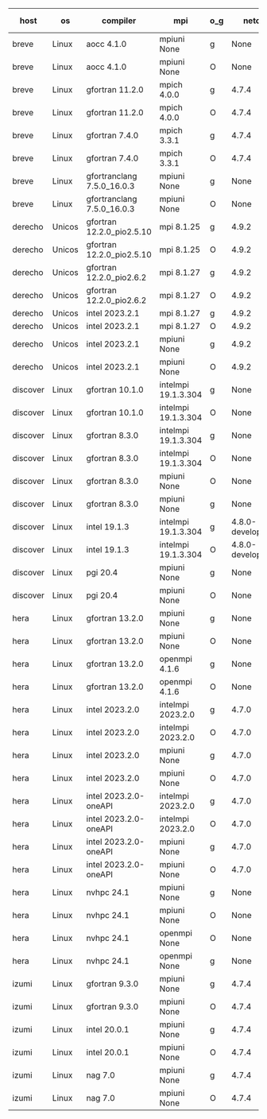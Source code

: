 

| host     | os       | compiler                              | mpi                      | o_g        | netcdf        | build       | u_pass          | u_fail          | s_pass            | s_fail            | e_pass             | e_fail             | nuopc_pass       | nuopc_fail       | artifacts link          |
|----------|----------|---------------------------------------|--------------------------|------------|---------------|-------------|-----------------|-----------------|-------------------|-------------------|--------------------|--------------------|------------------|------------------|-------------------------|
| breve | Linux | aocc 4.1.0 | mpiuni None  | g | None  | PASS | 12416 | 26 | 8 | 0 | 44 | 0 | None | None | <a href="https://github.com/esmf-org/esmf-test-artifacts/tree/07daa083d5808734891581c20243629799f8e2f1/feature_smm_store_search/aocc/4.1.0/g/mpiuni/None" target="_blank">07daa08</a> | 
| breve | Linux | aocc 4.1.0 | mpiuni None  | O | None  | PASS | 12416 | 26 | 8 | 0 | 44 | 0 | None | None | <a href="https://github.com/esmf-org/esmf-test-artifacts/tree/a20bf2c36061e193d5f378a541ef40ed5d472efd/feature_smm_store_search/aocc/4.1.0/O/mpiuni/None" target="_blank">a20bf2c</a> | 
| breve | Linux | gfortran 11.2.0 | mpich 4.0.0  | g | 4.7.4  | PASS | 14110 | 0 | 50 | 0 | 81 | 0 | 51 | 0 | <a href="https://github.com/esmf-org/esmf-test-artifacts/tree/070a24423652cf1c203959b063e0265e88de7e0e/feature_smm_store_search/gfortran/11.2.0/g/mpich/4.0.0" target="_blank">070a244</a> | 
| breve | Linux | gfortran 11.2.0 | mpich 4.0.0  | O | 4.7.4  | PASS | 14110 | 0 | 50 | 0 | 81 | 0 | 51 | 0 | <a href="https://github.com/esmf-org/esmf-test-artifacts/tree/cce244680d9f82b3a1674f8311be7a80ec319a82/feature_smm_store_search/gfortran/11.2.0/O/mpich/4.0.0" target="_blank">cce2446</a> | 
| breve | Linux | gfortran 7.4.0 | mpich 3.3.1  | g | 4.7.4  | PASS | 14110 | 0 | 50 | 0 | 81 | 0 | 51 | 0 | <a href="https://github.com/esmf-org/esmf-test-artifacts/tree/ab80d609393b8edd4d8af93e8a0926996ecfa7bb/feature_smm_store_search/gfortran/7.4.0/g/mpich/3.3.1" target="_blank">ab80d60</a> | 
| breve | Linux | gfortran 7.4.0 | mpich 3.3.1  | O | 4.7.4  | PASS | 14110 | 0 | 50 | 0 | 81 | 0 | 51 | 0 | <a href="https://github.com/esmf-org/esmf-test-artifacts/tree/5e0887129dad72c9764d6b43e7fe8aa05d8ff11e/feature_smm_store_search/gfortran/7.4.0/O/mpich/3.3.1" target="_blank">5e08871</a> | 
| breve | Linux | gfortranclang 7.5.0_16.0.3 | mpiuni None  | g | None  | PASS | 12442 | 0 | 8 | 0 | 44 | 0 | None | None | <a href="https://github.com/esmf-org/esmf-test-artifacts/tree/bbd8935a385522c96a7d532958ffb24e063a5617/feature_smm_store_search/gfortranclang/7.5.0_16.0.3/g/mpiuni/None" target="_blank">bbd8935</a> | 
| breve | Linux | gfortranclang 7.5.0_16.0.3 | mpiuni None  | O | None  | PASS | 12442 | 0 | 8 | 0 | 44 | 0 | None | None | <a href="https://github.com/esmf-org/esmf-test-artifacts/tree/d0f11e65fc682c098d8a0ad52cf5c3ff4b92f14f/feature_smm_store_search/gfortranclang/7.5.0_16.0.3/O/mpiuni/None" target="_blank">d0f11e6</a> | 
| derecho | Unicos | gfortran 12.2.0_pio2.5.10 | mpi 8.1.25  | g | 4.9.2  | PASS | None | None | None | None | None | None | None | None | <a href="https://github.com/esmf-org/esmf-test-artifacts/tree/3f9be360b6a48597759ab8c696d1968f7d8ddeb6/feature_smm_store_search/gfortran/12.2.0_pio2.5.10/g/mpi/8.1.25" target="_blank">3f9be36</a> | 
| derecho | Unicos | gfortran 12.2.0_pio2.5.10 | mpi 8.1.25  | O | 4.9.2  | PASS | None | None | None | None | None | None | None | None | <a href="https://github.com/esmf-org/esmf-test-artifacts/tree/e7b7bc9dd46086225ebfb657b1aa2a4bb37eb1bf/feature_smm_store_search/gfortran/12.2.0_pio2.5.10/O/mpi/8.1.25" target="_blank">e7b7bc9</a> | 
| derecho | Unicos | gfortran 12.2.0_pio2.6.2 | mpi 8.1.27  | g | 4.9.2  | PASS | None | None | None | None | None | None | None | None | <a href="https://github.com/esmf-org/esmf-test-artifacts/tree/4707bb011fd99ca4d68295ecaba8be0546d154cb/feature_smm_store_search/gfortran/12.2.0_pio2.6.2/g/mpi/8.1.27" target="_blank">4707bb0</a> | 
| derecho | Unicos | gfortran 12.2.0_pio2.6.2 | mpi 8.1.27  | O | 4.9.2  | PASS | None | None | None | None | None | None | None | None | <a href="https://github.com/esmf-org/esmf-test-artifacts/tree/412c7ca7f485be44383ca65e62fbaa8763cf91c1/feature_smm_store_search/gfortran/12.2.0_pio2.6.2/O/mpi/8.1.27" target="_blank">412c7ca</a> | 
| derecho | Unicos | intel 2023.2.1 | mpi 8.1.27  | g | 4.9.2  | PASS | None | None | None | None | None | None | None | None | <a href="https://github.com/esmf-org/esmf-test-artifacts/tree/3b8392d630bd22698ad994b81b3c3c10f293bf62/feature_smm_store_search/intel/2023.2.1/g/mpi/8.1.27" target="_blank">3b8392d</a> | 
| derecho | Unicos | intel 2023.2.1 | mpi 8.1.27  | O | 4.9.2  | PASS | None | None | None | None | None | None | None | None | <a href="https://github.com/esmf-org/esmf-test-artifacts/tree/1bc7c76af7e15a626de9d0ffe206a635faee27a3/feature_smm_store_search/intel/2023.2.1/O/mpi/8.1.27" target="_blank">1bc7c76</a> | 
| derecho | Unicos | intel 2023.2.1 | mpiuni None  | g | 4.9.2  | PASS | None | None | None | None | None | None | None | None | <a href="https://github.com/esmf-org/esmf-test-artifacts/tree/2114d53c63c14309c564bc77ab8e289286958e70/feature_smm_store_search/intel/2023.2.1/g/mpiuni/None" target="_blank">2114d53</a> | 
| derecho | Unicos | intel 2023.2.1 | mpiuni None  | O | 4.9.2  | PASS | None | None | None | None | None | None | None | None | <a href="https://github.com/esmf-org/esmf-test-artifacts/tree/541878b7247a18ffd0faff597f308d996afce77d/feature_smm_store_search/intel/2023.2.1/O/mpiuni/None" target="_blank">541878b</a> | 
| discover | Linux | gfortran 10.1.0 | intelmpi 19.1.3.304  | g | None  | PASS | 14095 | 15 | 50 | 0 | 81 | 0 | 51 | 0 | <a href="https://github.com/esmf-org/esmf-test-artifacts/tree/e2abb125cbc641f5f02cad4e9e9be2fba52b2b78/feature_smm_store_search/gfortran/10.1.0/g/intelmpi/19.1.3.304" target="_blank">e2abb12</a> | 
| discover | Linux | gfortran 10.1.0 | intelmpi 19.1.3.304  | O | None  | PASS | 14095 | 15 | 50 | 0 | 81 | 0 | 51 | 0 | <a href="https://github.com/esmf-org/esmf-test-artifacts/tree/3bcd4e2f0070645a3c79fb0057bf69a97850f25f/feature_smm_store_search/gfortran/10.1.0/O/intelmpi/19.1.3.304" target="_blank">3bcd4e2</a> | 
| discover | Linux | gfortran 8.3.0 | intelmpi 19.1.3.304  | g | None  | PASS | 14095 | 15 | 50 | 0 | 81 | 0 | 51 | 0 | <a href="https://github.com/esmf-org/esmf-test-artifacts/tree/431e3512d493f20a4ad02030cf8e3a63f1a89e77/feature_smm_store_search/gfortran/8.3.0/g/intelmpi/19.1.3.304" target="_blank">431e351</a> | 
| discover | Linux | gfortran 8.3.0 | intelmpi 19.1.3.304  | O | None  | PASS | 14095 | 15 | 50 | 0 | 81 | 0 | 51 | 0 | <a href="https://github.com/esmf-org/esmf-test-artifacts/tree/85cf2c1f1d5aa1b30e5ccc6474fb25f4795c279b/feature_smm_store_search/gfortran/8.3.0/O/intelmpi/19.1.3.304" target="_blank">85cf2c1</a> | 
| discover | Linux | gfortran 8.3.0 | mpiuni None  | O | None  | PASS | 12442 | 0 | 8 | 0 | 44 | 0 | None | None | <a href="https://github.com/esmf-org/esmf-test-artifacts/tree/383df34626fab5cb23195ddedeaf097e8fdeced4/feature_smm_store_search/gfortran/8.3.0/O/mpiuni/None" target="_blank">383df34</a> | 
| discover | Linux | gfortran 8.3.0 | mpiuni None  | g | None  | PASS | 12442 | 0 | 8 | 0 | 44 | 0 | None | None | <a href="https://github.com/esmf-org/esmf-test-artifacts/tree/7950266e0690210d295f82b0106c75ae2172209f/feature_smm_store_search/gfortran/8.3.0/g/mpiuni/None" target="_blank">7950266</a> | 
| discover | Linux | intel 19.1.3 | intelmpi 19.1.3.304  | g | 4.8.0-development  | PASS | 14110 | 0 | 50 | 0 | 81 | 0 | 51 | 0 | <a href="https://github.com/esmf-org/esmf-test-artifacts/tree/ddad3d862e3d53962f519be3677f0a8ae5e30e1d/feature_smm_store_search/intel/19.1.3/g/intelmpi/19.1.3.304" target="_blank">ddad3d8</a> | 
| discover | Linux | intel 19.1.3 | intelmpi 19.1.3.304  | O | 4.8.0-development  | PASS | 14110 | 0 | 50 | 0 | 81 | 0 | 51 | 0 | <a href="https://github.com/esmf-org/esmf-test-artifacts/tree/5e3b3e2c7a6e8d6d014e4f861bfdc15105514a5a/feature_smm_store_search/intel/19.1.3/O/intelmpi/19.1.3.304" target="_blank">5e3b3e2</a> | 
| discover | Linux | pgi 20.4 | mpiuni None  | g | None  | PASS | None | None | None | None | None | None | None | None | <a href="https://github.com/esmf-org/esmf-test-artifacts/tree/019e422b6ee09789f3a2659b77bb85acfe604fb3/feature_smm_store_search/pgi/20.4/g/mpiuni/None" target="_blank">019e422</a> | 
| discover | Linux | pgi 20.4 | mpiuni None  | O | None  | PASS | 12442 | 0 | 8 | 0 | 44 | 0 | None | None | <a href="https://github.com/esmf-org/esmf-test-artifacts/tree/bb5553bc1508e0154683ec66039581f6305a4d79/feature_smm_store_search/pgi/20.4/O/mpiuni/None" target="_blank">bb5553b</a> | 
| hera | Linux | gfortran 13.2.0 | mpiuni None  | g | None  | PASS | 12442 | 0 | 8 | 0 | 44 | 0 | None | None | <a href="https://github.com/esmf-org/esmf-test-artifacts/tree/275291d8994c7db7690cc448f05e455d33ad4aa6/feature_smm_store_search/gfortran/13.2.0/g/mpiuni/None" target="_blank">275291d</a> | 
| hera | Linux | gfortran 13.2.0 | mpiuni None  | O | None  | PASS | 12442 | 0 | 8 | 0 | 44 | 0 | None | None | <a href="https://github.com/esmf-org/esmf-test-artifacts/tree/b71def80987a4365377b221b51bee642a08b2c69/feature_smm_store_search/gfortran/13.2.0/O/mpiuni/None" target="_blank">b71def8</a> | 
| hera | Linux | gfortran 13.2.0 | openmpi 4.1.6  | g | None  | PASS | None | None | None | None | None | None | None | None | <a href="https://github.com/esmf-org/esmf-test-artifacts/tree/78292d761c30440e4a28ee2066a5f3440f8d19a6/feature_smm_store_search/gfortran/13.2.0/g/openmpi/4.1.6" target="_blank">78292d7</a> | 
| hera | Linux | gfortran 13.2.0 | openmpi 4.1.6  | O | None  | PASS | None | None | None | None | None | None | None | None | <a href="https://github.com/esmf-org/esmf-test-artifacts/tree/5d2c8617ff9ff487f3adc686e82969f5a24c7f2b/feature_smm_store_search/gfortran/13.2.0/O/openmpi/4.1.6" target="_blank">5d2c861</a> | 
| hera | Linux | intel 2023.2.0 | intelmpi 2023.2.0  | g | 4.7.0  | PASS | None | None | None | None | None | None | None | None | <a href="https://github.com/esmf-org/esmf-test-artifacts/tree/4c63f9b438b9751701a0555c759b8839f4cdf533/feature_smm_store_search/intel/2023.2.0/g/intelmpi/2023.2.0" target="_blank">4c63f9b</a> | 
| hera | Linux | intel 2023.2.0 | intelmpi 2023.2.0  | O | 4.7.0  | PASS | None | None | None | None | None | None | None | None | <a href="https://github.com/esmf-org/esmf-test-artifacts/tree/3275e21b1626f640935270f1e601efddb52ba40e/feature_smm_store_search/intel/2023.2.0/O/intelmpi/2023.2.0" target="_blank">3275e21</a> | 
| hera | Linux | intel 2023.2.0 | mpiuni None  | g | 4.7.0  | PASS | 12442 | 0 | 8 | 0 | 44 | 0 | None | None | <a href="https://github.com/esmf-org/esmf-test-artifacts/tree/19a1306bd5575853259bc707e3d5cedb16f2ab7e/feature_smm_store_search/intel/2023.2.0/g/mpiuni/None" target="_blank">19a1306</a> | 
| hera | Linux | intel 2023.2.0 | mpiuni None  | O | 4.7.0  | PASS | 12442 | 0 | 8 | 0 | 44 | 0 | None | None | <a href="https://github.com/esmf-org/esmf-test-artifacts/tree/c05381db923246f862d9cfcf6c2323b819db779b/feature_smm_store_search/intel/2023.2.0/O/mpiuni/None" target="_blank">c05381d</a> | 
| hera | Linux | intel 2023.2.0-oneAPI | intelmpi 2023.2.0  | g | 4.7.0  | PASS | None | None | None | None | None | None | None | None | <a href="https://github.com/esmf-org/esmf-test-artifacts/tree/80b426da40de8098ba7b4e2aa264288a0dceceda/feature_smm_store_search/intel/2023.2.0-oneAPI/g/intelmpi/2023.2.0" target="_blank">80b426d</a> | 
| hera | Linux | intel 2023.2.0-oneAPI | intelmpi 2023.2.0  | O | 4.7.0  | PASS | None | None | None | None | None | None | None | None | <a href="https://github.com/esmf-org/esmf-test-artifacts/tree/fc867deee4342c8d9fc01835ff4f883274067359/feature_smm_store_search/intel/2023.2.0-oneAPI/O/intelmpi/2023.2.0" target="_blank">fc867de</a> | 
| hera | Linux | intel 2023.2.0-oneAPI | mpiuni None  | g | 4.7.0  | PASS | 12442 | 0 | 8 | 0 | 44 | 0 | None | None | <a href="https://github.com/esmf-org/esmf-test-artifacts/tree/f87c59d0625c7159e9ff1d71b1a183b94e9791bc/feature_smm_store_search/intel/2023.2.0-oneAPI/g/mpiuni/None" target="_blank">f87c59d</a> | 
| hera | Linux | intel 2023.2.0-oneAPI | mpiuni None  | O | 4.7.0  | PASS | None | None | None | None | None | None | None | None | <a href="https://github.com/esmf-org/esmf-test-artifacts/tree/26a69fd94c10d546a6e0fe48f440dbe58261e427/feature_smm_store_search/intel/2023.2.0-oneAPI/O/mpiuni/None" target="_blank">26a69fd</a> | 
| hera | Linux | nvhpc 24.1 | mpiuni None  | g | None  | PASS | None | None | None | None | None | None | None | None | <a href="https://github.com/esmf-org/esmf-test-artifacts/tree/ad1301a625bcadca364a6567262916540dfc4791/feature_smm_store_search/nvhpc/24.1/g/mpiuni/None" target="_blank">ad1301a</a> | 
| hera | Linux | nvhpc 24.1 | mpiuni None  | O | None  | PASS | None | None | None | None | None | None | None | None | <a href="https://github.com/esmf-org/esmf-test-artifacts/tree/344731ce52c38aca5ee1e90e93a7fcc048f0498b/feature_smm_store_search/nvhpc/24.1/O/mpiuni/None" target="_blank">344731c</a> | 
| hera | Linux | nvhpc 24.1 | openmpi None  | O | None  | PASS | None | None | None | None | None | None | None | None | <a href="https://github.com/esmf-org/esmf-test-artifacts/tree/9e3c87413d71a55754782c169c0e3a1eeb7f7962/feature_smm_store_search/nvhpc/24.1/O/openmpi/None" target="_blank">9e3c874</a> | 
| hera | Linux | nvhpc 24.1 | openmpi None  | g | None  | PASS | None | None | None | None | None | None | None | None | <a href="https://github.com/esmf-org/esmf-test-artifacts/tree/91f07aaa58358f57ad4924354a1e713bc2d906f1/feature_smm_store_search/nvhpc/24.1/g/openmpi/None" target="_blank">91f07aa</a> | 
| izumi | Linux | gfortran 9.3.0 | mpiuni None  | g | 4.7.4  | PASS | None | None | None | None | None | None | None | None | <a href="https://github.com/esmf-org/esmf-test-artifacts/tree/8523bfd4cd48b6e3917ba063ffcac56eedb46974/feature_smm_store_search/gfortran/9.3.0/g/mpiuni/None" target="_blank">8523bfd</a> | 
| izumi | Linux | gfortran 9.3.0 | mpiuni None  | O | 4.7.4  | PASS | 12442 | 0 | 8 | 0 | 44 | 0 | None | None | <a href="https://github.com/esmf-org/esmf-test-artifacts/tree/6d64065ffafabbcc5c83bad91d36274df2d75cc7/feature_smm_store_search/gfortran/9.3.0/O/mpiuni/None" target="_blank">6d64065</a> | 
| izumi | Linux | intel 20.0.1 | mpiuni None  | g | 4.7.4  | PASS | None | None | None | None | None | None | None | None | <a href="https://github.com/esmf-org/esmf-test-artifacts/tree/56b4e8367c5385946fe05b875e806e77d6a01074/feature_smm_store_search/intel/20.0.1/g/mpiuni/None" target="_blank">56b4e83</a> | 
| izumi | Linux | intel 20.0.1 | mpiuni None  | O | 4.7.4  | PASS | None | None | None | None | None | None | None | None | <a href="https://github.com/esmf-org/esmf-test-artifacts/tree/f4adf3afd6a551d3e0022cd8a03e80f93f1e13ca/feature_smm_store_search/intel/20.0.1/O/mpiuni/None" target="_blank">f4adf3a</a> | 
| izumi | Linux | nag 7.0 | mpiuni None  | g | 4.7.4  | PASS | None | None | None | None | None | None | None | None | <a href="https://github.com/esmf-org/esmf-test-artifacts/tree/87b86d0d30eff16091a27d6fbe27a9be0ae77b16/feature_smm_store_search/nag/7.0/g/mpiuni/None" target="_blank">87b86d0</a> | 
| izumi | Linux | nag 7.0 | mpiuni None  | O | 4.7.4  | PASS | None | None | None | None | None | None | None | None | <a href="https://github.com/esmf-org/esmf-test-artifacts/tree/b1151ed40982cc9c109e3d1e5bdc4bcae7c2dacc/feature_smm_store_search/nag/7.0/O/mpiuni/None" target="_blank">b1151ed</a> | 
